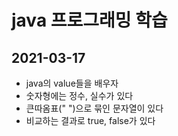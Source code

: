 # java 프로그래밍 학습

## 2021-03-17

* java의 value들을 배우자
* 숫자형에는 정수, 실수가 있다
* 큰따옴표(" ")으로 묶인 문자열이 있다
* 비교하는 결과로 true, false가 있다
